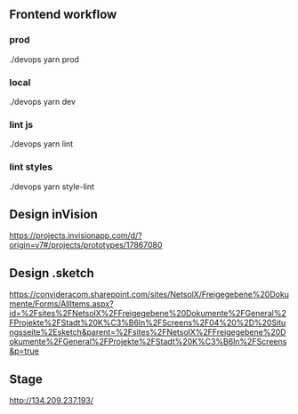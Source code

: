 ## Frontend workflow
### prod
./devops yarn prod
### local
./devops yarn dev
### lint js
./devops yarn lint
### lint styles
./devops yarn style-lint

## Design inVision
https://projects.invisionapp.com/d/?origin=v7#/projects/prototypes/17867080

## Design .sketch
https://convideracom.sharepoint.com/sites/NetsolX/Freigegebene%20Dokumente/Forms/AllItems.aspx?id=%2Fsites%2FNetsolX%2FFreigegebene%20Dokumente%2FGeneral%2FProjekte%2FStadt%20K%C3%B6ln%2FScreens%2F04%20%2D%20Situngsseite%2Esketch&parent=%2Fsites%2FNetsolX%2FFreigegebene%20Dokumente%2FGeneral%2FProjekte%2FStadt%20K%C3%B6ln%2FScreens&p=true

## Stage
http://134.209.237.193/
